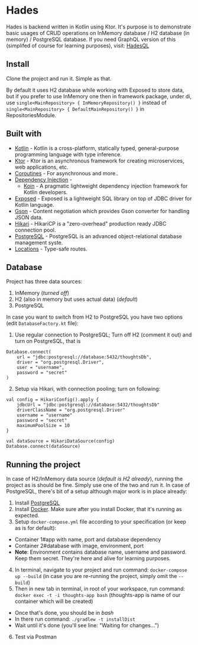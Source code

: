 # Hades

Hades is backend written in Kotlin using Ktor. It's purpose is to demonstrate basic usages of CRUD operations on InMemory database / H2 database (in memory) / PostgreSQL database.
If you need GraphQL version of this (simplifed of course for learning purposes), visit: [HadesQL](https://github.com/primepixel/HadesQL)

## Install

Clone the project and run it. Simple as that.

By default it uses H2 database while working with Exposed to store data, but if you prefer to use InMemory one then in framework package, under di, 
use `single<MainRepository> { InMemoryRepository() }` instead of `single<MainRepository> { DefaultMainRepository() }` in RepositoriesModule.

## Built with

- [Kotlin](https://kotlinlang.org/) - Kotlin is a cross-platform, statically typed, general-purpose programming language with type inference.
- [Ktor](https://ktor.io/) - Ktor is an asynchronous framework for creating microservices, web applications, etc.
- [Coroutines](https://kotlinlang.org/docs/reference/coroutines-overview.html) - For asynchronous and more..
 - [Dependency Injection](https://developer.android.com/training/dependency-injection) - 
   - [Koin](https://insert-koin.io/) - A pragmatic lightweight dependency injection framework for Kotlin developers.
- [Exposed](https://github.com/JetBrains/Exposed) - Exposed is a lightweight SQL library on top of JDBC driver for Kotlin language.
- [Gson](https://ktor.io/docs/gson.html) - Content negotiation which provides Gson converter for handling JSON data.
- [Hikari](https://github.com/brettwooldridge/HikariCP) - HikariCP is a "zero-overhead" production ready JDBC connection pool.
- [PostgreSQL](https://github.com/postgres/postgres) - PostgreSQL is an advanced object-relational database management syste.
- [Locations]() - Type-safe routes.

## Database

Project has three data sources:
1. InMemory (*turned off*)
2. H2 (also in memory but uses actual data) (*default*)
3. PostgreSQL

In case you want to switch from H2 to PostgreSQL you have two options (edit `DatabaseFactory.kt` file):
1. Use regular connection to PostgreSQL; Turn off H2 (comment it out) and turn on PostgreSQL, that is
```
Database.connect(
    url = "jdbc:postgresql://database:5432/thoughtsDb",
    driver = "org.postgresql.Driver",
    user = "username",
    password = "secret"
)
```

2. Setup via Hikari, with connection pooling; turn on following:
```
val config = HikariConfig().apply {
    jdbcUrl = "jdbc:postgresql://database:5432/thoughtsDb"
    driverClassName = "org.postgresql.Driver"
    username = "username"
    password = "secret"
    maximumPoolSize = 10
}

val dataSource = HikariDataSource(config)
Database.connect(dataSource)
```

## Running the project

In case of H2/InMemory data source (*default is H2 already*), running the project as is should be fine. Simply use one of the two and run it.
In case of PostgreSQL, there's bit of a setup although major work is in place already:

1. Install [PostgreSQL](https://www.postgresql.org/)
2. Install [Docker](https://www.docker.com/). Make sure after you install Docker, that it's running as expected.
3. Setup `docker-compose.yml` file according to your specification (or keep as is for default):
  - Container 1#app with name, port and database dependency
  - Container 2#database with image, environment, port
  - **Note**: Environment contains database name, username and password. Keep them secret. They're here and alive for learning purposes.
4. In terminal, navigate to your project and run command: `docker-compose up --build` (in case you are re-running the project, simply omit the `--build`)
5. Then in new tab in terminal, in root of your workspace, run command: `docker exec -t -i thoughts-app bash` (thoughts-app is name of our container which will be created)
  - Once that's done, you should be in *bash*
  - In there run command: `./gradlew -t installDist`
  - Wait until it's done (you'll see line: "Waiting for changes...")
6. Test via Postman


